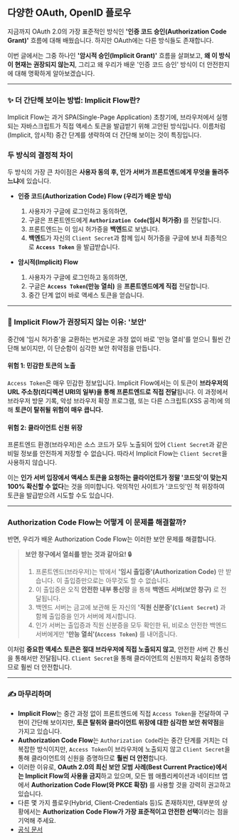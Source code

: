 ## 다양한 OAuth, OpenID 플로우

지금까지 OAuth 2.0의 가장 표준적인 방식인 **'인증 코드 승인(Authorization Code Grant)'** 흐름에 대해 배웠습니다. 하지만 OAuth에는 다른 방식들도 존재합니다.

이번 글에서는 그중 하나인 **'암시적 승인(Implicit Grant)'** 흐름을 살펴보고, **왜 이 방식이 현재는 권장되지 않는지**, 그리고 왜 우리가 배운 '인증 코드 승인' 방식이 더 안전한지에 대해 명확하게 알아보겠습니다.

---

### ✨ 더 간단해 보이는 방법: Implicit Flow란?

Implicit Flow는 과거 SPA(Single-Page Application) 초창기에, 브라우저에서 실행되는 자바스크립트가 직접 액세스 토큰을 발급받기 위해 고안된 방식입니다. 이름처럼(Implicit, 암시적) 중간 단계를 생략하여 더 간단해 보이는 것이 특징입니다.

### 두 방식의 결정적 차이

두 방식의 가장 큰 차이점은 **사용자 동의 후, 인가 서버가 프론트엔드에게 무엇을 돌려주느냐**에 있습니다.

- **인증 코드(Authorization Code) Flow (우리가 배운 방식)**

  1.  사용자가 구글에 로그인하고 동의하면,
  2.  구글은 프론트엔드에게 **`Authorization Code`(임시 허가증)** 를 전달합니다.
  3.  프론트엔드는 이 임시 허가증을 **백엔드**로 보냅니다.
  4.  **백엔드**가 자신의 `Client Secret`과 함께 임시 허가증을 구글에 보내 최종적으로 **`Access Token`** 을 발급받습니다.

- **암시적(Implicit) Flow**
  1.  사용자가 구글에 로그인하고 동의하면,
  2.  구글은 **`Access Token`(만능 열쇠)** 을 **프론트엔드에게 직접** 전달합니다.
  3.  중간 단계 없이 바로 액세스 토큰을 얻습니다.

---

### 🚨 Implicit Flow가 권장되지 않는 이유: '보안'

중간에 '임시 허가증'을 교환하는 번거로운 과정 없이 바로 '만능 열쇠'를 얻으니 훨씬 간단해 보이지만, 이 단순함이 심각한 보안 취약점을 만듭니다.

#### **위험 1: 민감한 토큰의 노출**

`Access Token`은 매우 민감한 정보입니다. Implicit Flow에서는 이 토큰이 **브라우저의 URL 주소창(리디렉션 URI의 일부)을 통해 프론트엔드로 직접 전달**됩니다. 이 과정에서 브라우저 방문 기록, 악성 브라우저 확장 프로그램, 또는 다른 스크립트(XSS 공격)에 의해 **토큰이 탈취될 위험이 매우 큽니다.**

#### **위험 2: 클라이언트 신원 위장**

프론트엔드 환경(브라우저)은 소스 코드가 모두 노출되어 있어 `Client Secret`과 같은 비밀 정보를 안전하게 저장할 수 없습니다. 따라서 Implicit Flow는 `Client Secret`을 사용하지 않습니다.

이는 **인가 서버 입장에서 액세스 토큰을 요청하는 클라이언트가 정말 '코드잇'이 맞는지 100% 확신할 수 없다**는 것을 의미합니다. 악의적인 사이트가 '코드잇'인 척 위장하여 토큰을 발급받으려 시도할 수도 있습니다.

---

### Authorization Code Flow는 어떻게 이 문제를 해결할까?

반면, 우리가 배운 Authorization Code Flow는 이러한 보안 문제를 해결합니다.

> **보안 창구에서 열쇠를 받는 것과 같아요! 🔒**
>
> 1.  프론트엔드(브라우저)는 밖에서 **'임시 출입증'(Authorization Code)** 만 받습니다. 이 출입증만으로는 아무것도 할 수 없습니다.
> 2.  이 출입증은 오직 **안전한 내부 통신망** 을 통해 **백엔드 서버(보안 창구)** 로 전달됩니다.
> 3.  백엔드 서버는 금고에 보관해 둔 자신의 **'직원 신분증'(`Client Secret`)** 과 함께 출입증을 인가 서버에 제시합니다.
> 4.  인가 서버는 출입증과 직원 신분증을 모두 확인한 뒤, 비로소 안전한 백엔드 서버에게만 **'만능 열쇠'(`Access Token`)** 를 내어줍니다.

이처럼 **중요한 액세스 토큰은 절대 브라우저에 직접 노출되지 않고**, 안전한 서버 간 통신을 통해서만 전달됩니다. `Client Secret`을 통해 클라이언트의 신원까지 확실히 증명하므로 훨씬 더 안전합니다.

---

### ✍️ 마무리하며

- **Implicit Flow**는 중간 과정 없이 프론트엔드에 직접 `Access Token`을 전달하여 구현이 간단해 보이지만, **토큰 탈취와 클라이언트 위장에 대한 심각한 보안 취약점**을 가지고 있습니다.
- **Authorization Code Flow**는 `Authorization Code`라는 중간 단계를 거치는 더 복잡한 방식이지만, `Access Token`이 브라우저에 노출되지 않고 `Client Secret`을 통해 클라이언트의 신원을 증명하므로 **훨씬 더 안전**합니다.
- 이러한 이유로, **OAuth 2.0의 최신 보안 모범 사례(Best Current Practice)에서는 Implicit Flow의 사용을 금지**하고 있으며, 모든 웹 애플리케이션과 네이티브 앱에서 **Authorization Code Flow(와 PKCE 확장)** 를 사용할 것을 강력히 권고하고 있습니다.
- 다른 몇 가지 플로우(Hybrid, Client-Credentials 등)도 존재하지만, 대부분의 상황에서는 **Authorization Code Flow가 가장 표준적이고 안전한 선택**이라는 점을 기억해 주세요.
- [공식 문서](https://oauth.net/2/grant-types/)
